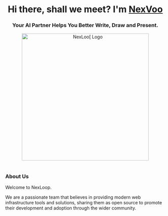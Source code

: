 <h1 align="center">Hi there, shall we meet? I'm <a href="https://nexloop.me/" target="_blank">NexVoo</a> 
<h3 align="center">Your AI Partner Helps You Better Write, Draw and Present.</h3>

<div align="center">
<img src="https://i.ibb.co/RpkGs5g1/nexus.png" width="400" alt="NexLoo[ Logo" />
</div>

<h1 align="center"></h1>

### About Us

Welcome to NexLoop.

We are a passionate team that believes in providing modern web infrastructure tools and solutions, sharing them as open source to promote their development and adoption through the wider community.
